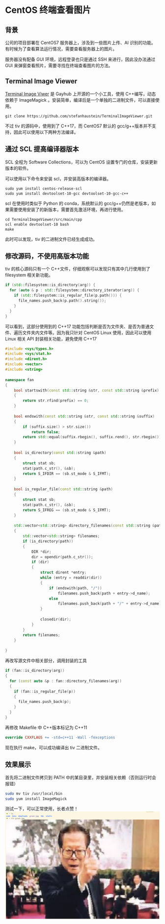 # CentOS 终端查看图片

## 背景

公司的项目部署在 CentOS7 服务器上，涉及到一些图片上传、AI 识别的功能。有时候为了查看算法运行情况，需要查看服务器上的图片。

服务器没有配备 GUI 环境，远程登录也只是通过 SSH 来进行，因此没办法通过 GUI 来弹窗查看照片，需要寻找在终端查看图片的方法。

## Terminal Image Viewer

[Terminal Image Viwer](https://github.com/stefanhaustein/TerminalImageViewer) 是 Gayhub 上开源的一个小工具，使用 C++编写，动态依赖于 ImageMagick 。安装简单，编译后是一个单独的二进制文件，可以直接使用。

```shell
git clone https://github.com/stefanhaustein/TerminalImageViewer.git
```

不过 tiv 的源码中，使用到了 C++17，而 CentOS7 默认的 gcc/g++版本并不支持，因此可以使用以下两种方法编译。

## 通过 SCL 提高编译器版本

SCL 全程为 Software Collections，可以为 CentOS 设置专门的仓库，安装更新版本的软件。

可以使用以下命令来安装 scl，并安装高版本的编译器。

```shell
sudo yum install centos-release-scl
sudo yum install devtoolset-10-gcc devtoolset-10-gcc-c++
```

scl 在使用时类似于 Python 的 conda，系统默认的 gcc/g++仍然是老版本，如果需要使用安装了的新版本，需要首先激活环境，再进行使用。

```shell
cd TerminalImageViewer/src/main/cpp
scl enable devtoolset-10 bash
make
```

此时可以发现，tiv 的二进制文件已经生成成功。

## 修改源码，不使用高版本功能

tiv 的核心源码只有一个 C++文件，仔细观察可以发现只有其中几行使用到了 filesystem 相关新功能。

```C++
if (std::filesystem::is_directory(arg)) {
  for (auto & p : std::filesystem::directory_iterator(arg)) {
    if (std::filesystem::is_regular_file(p.path())) {
      file_names.push_back(p.path().string());
    }
  }
}
```

可以看到，这部分使用到的 C++17 功能包括判断是否为文件夹、是否为普通文件、遍历文件夹内文件等。因为我只针对 CentOS Linux 使用，因此可以使用 Linux 相关 API 封装相关功能，避免使用 C++17

```C++
#include <sys/types.h>
#include <sys/stat.h>
#include <dirent.h>
#include <vector>
#include <string>

namespace fan
{
    bool startswith(const std::string &str, const std::string &prefix)
    {
        return str.rfind(prefix) == 0;
    }

    bool endswith(const std::string &str, const std::string &suffix)
    {
        if (suffix.size() > str.size())
            return false;
        return std::equal(suffix.rbegin(), suffix.rend(), str.rbegin());
    }

    bool is_directory(const std::string &path)
    {
        struct stat sb;
        stat(path.c_str(), &sb);
        return S_IFDIR == (sb.st_mode & S_IFMT);
    }

    bool is_regular_file(const std::string &path)
    {
        struct stat sb;
        stat(path.c_str(), &sb);
        return S_IFREG == (sb.st_mode & S_IFMT);
    }

    std::vector<std::string> directory_filenames(const std::string &path)
    {
        std::vector<std::string> filenames;
        if (is_directory(path))
        {
            DIR *dir;
            dir = opendir(path.c_str());
            if (dir)
            {
                struct dirent *entry;
                while (entry = readdir(dir))
                {
                    if (endswith(path, "/"))
                        filenames.push_back(path + entry->d_name);
                    else
                        filenames.push_back(path + "/" + entry->d_name);
                }

                closedir(dir);
            }
        }
        return filenames;
    }

}
```

再改写源文件中相关部分，调用封装的工具

```C++
if (fan::is_directory(arg))
{
  for (const auto &p : fan::directory_filenames(arg))
  {
    if (fan::is_regular_file(p))
    {
      file_names.push_back(p);
    }
  }
}
```

再修改 Makefile 中 C++版本标记为 C++11

```Makefile
override CXXFLAGS += -std=c++11 -Wall -fexceptions
```

现在执行 make，可以成功编译出 tiv 二进制文件。

## 效果展示

首先将二进制文件拷贝到 PATH 中的某目录里，并安装相关依赖（否则运行时会报错）

```bash
sudo mv tiv /usr/local/bin
sudo yum install ImageMagick
```

测试一下，可以正常使用，长者点赞！
![长者点赞](./screenshot1.png)
